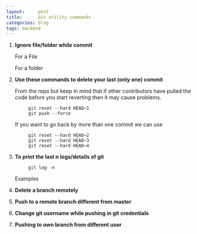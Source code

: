 ```yaml
---
layout:     post
title:      Git utility commands
categories: blog
tags: backend
---
```


1. **Ignore file/folder while commit**

   For a File
   <script src="https://gist.github.com/x0v/c0cb3e6b482526a9ee63db1d1e29a4ac.js"></script>
   For a folder 
   <script src="https://gist.github.com/x0v/9201d7045132147f4c44053523a72963.js"></script>
<!--more-->

2. **Use these commands to delete your last (only one) commit**

   From the repo but keep in mind that if other contributors have pulled the code before you start reverting then it may cause problems.
            
            git reset --hard HEAD~1
            git push --force

   If you want to go back by more than one commit we can use
   
            git reset --hard HEAD~2
            git reset --hard HEAD~3
            git reset --hard HEAD~4


3. **To print the last n logs/details of git**

            git log -n
        
    Examples
<script src="https://gist.github.com/x0v/f29d237d896967f0bc3ba5aeaf6f4959.js"></script>
            
4. **Delete a branch remotely** 
 
   <script src="https://gist.github.com/x0v/b6a54541763d9bfc14fda395184a542c.js"></script>
         
5. **Push to a remote branch different from master**
 
   <script src="https://gist.github.com/x0v/dc44d0efaa6146c545e473119fc711fe.js"></script>

 
6. **Change git username while pushing in git credentials**

   <script src="https://gist.github.com/x0v/91a40299225ea3e9638196909a3ce583.js"></script>


7. **Pushing to own branch from different user**

   <script src="https://gist.github.com/x0v/7890cbf22f27a620fbd4e12c46960022.js"></script>
    
        
